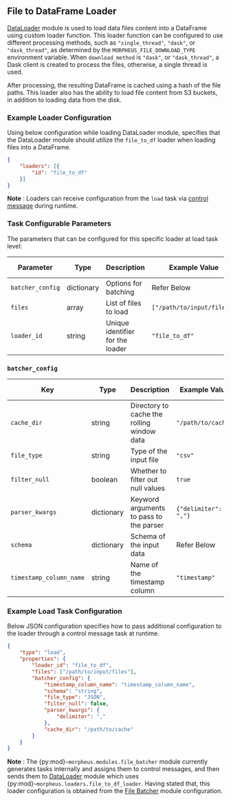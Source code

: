 <!--
SPDX-FileCopyrightText: Copyright (c) 2022-2025, NVIDIA CORPORATION & AFFILIATES. All rights reserved.
SPDX-License-Identifier: Apache-2.0

Licensed under the Apache License, Version 2.0 (the "License");
you may not use this file except in compliance with the License.
You may obtain a copy of the License at

http://www.apache.org/licenses/LICENSE-2.0

Unless required by applicable law or agreed to in writing, software
distributed under the License is distributed on an "AS IS" BASIS,
WITHOUT WARRANTIES OR CONDITIONS OF ANY KIND, either express or implied.
See the License for the specific language governing permissions and
limitations under the License.
-->

## File to DataFrame Loader

[DataLoader](../../modules/core/data_loader.md) module is used to load data files content into a DataFrame using custom loader function. This loader function can be configured to use different processing methods, such as `"single_thread"`, `"dask"`, or `"dask_thread"`, as determined by the `MORPHEUS_FILE_DOWNLOAD_TYPE` environment variable. When `download_method` is `"dask"`, or `"dask_thread"`, a Dask client is created to process the files, otherwise, a single thread is used.

After processing, the resulting DataFrame is cached using a hash of the file paths. This loader also has the ability to load file content from S3 buckets, in addition to loading data from the disk.

### Example Loader Configuration

Using below configuration while loading DataLoader module, specifies that the DataLoader module should utilize the `file_to_df` loader when loading files into a DataFrame.

```json
{
	"loaders": [{
		"id": "file_to_df"
	}]
}
```

**Note** :  Loaders can receive configuration from the `load` task via [control message](../../developer_guide/guides/9_control_messages.md) during runtime.

### Task Configurable Parameters

The parameters that can be configured for this specific loader at load task level:

| Parameter          | Type       | Description                      | Example Value            | Default Value  |
| ------------------ | ---------- | -------------------------------- | ------------------------ | -------------- |
| `batcher_config  ` | dictionary | Options for batching             | Refer Below                | `[Required]`   |
| `files`            | array      | List of files to load            | `["/path/to/input/files"]` | `[]`           |
| `loader_id`        | string     | Unique identifier for the loader | `"file_to_df"`             | `[Required]`   |


### `batcher_config`

| Key                     | Type       | Description                                | Example Value        | Default Value |
|-------------------------|------------|--------------------------------------------|----------------------|---------------|
| `cache_dir`             | string     | Directory to cache the rolling window data | `"/path/to/cache"`     | `-`           |
| `file_type`             | string     | Type of the input file                     | `"csv"`                | `"JSON"`      |
| `filter_null`           | boolean    | Whether to filter out null values          | `true`                 | `false`       |
| `parser_kwargs`         | dictionary | Keyword arguments to pass to the parser    | `{"delimiter": ","}`   | `-`           |
| `schema`                | dictionary | Schema of the input data                   | Refer Below            | `-`           |
| `timestamp_column_name` | string     | Name of the timestamp column               | `"timestamp"`          | `-`           |

### Example Load Task Configuration

Below JSON configuration specifies how to pass additional configuration to the loader through a control message task at runtime.

```json
{
	"type": "load",
	"properties": {
		"loader_id": "file_to_df",
		"files": ["/path/to/input/files"],
		"batcher_config": {
			"timestamp_column_name": "timestamp_column_name",
			"schema": "string",
			"file_type": "JSON",
			"filter_null": false,
			"parser_kwargs": {
				"delimiter": ","
			},
			"cache_dir": "/path/to/cache"
		}
	}
}
```

**Note** : The {py:mod}`~morpheus.modules.file_batcher` module currently generates tasks internally and assigns them to control messages, and then sends them to [DataLoader](../../modules/core/data_loader.md) module which uses {py:mod}`~morpheus.loaders.file_to_df_loader`. Having stated that, this loader configuration is obtained from the [File Batcher](../../modules/core/file_batcher.md) module configuration.
